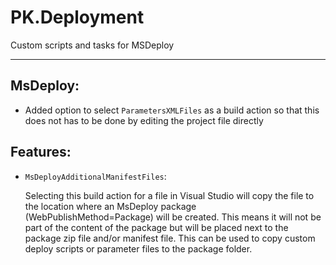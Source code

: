PK.Deployment
=============
Custom scripts and tasks for MSDeploy
***
MsDeploy:
-------------------
* Added option to select `ParametersXMLFiles` as a build action so that this does not has to be done by editing the project file directly

Features:
---------
* `MsDeployAdditionalManifestFiles`:

	Selecting this build action for a file in Visual Studio will copy the file to the location where an MsDeploy package (WebPublishMethod=Package) will be created. This means it will not be part of the content of the package but will be placed next to the package zip file and/or manifest file. This can be used to copy custom deploy scripts or parameter files to the package folder.